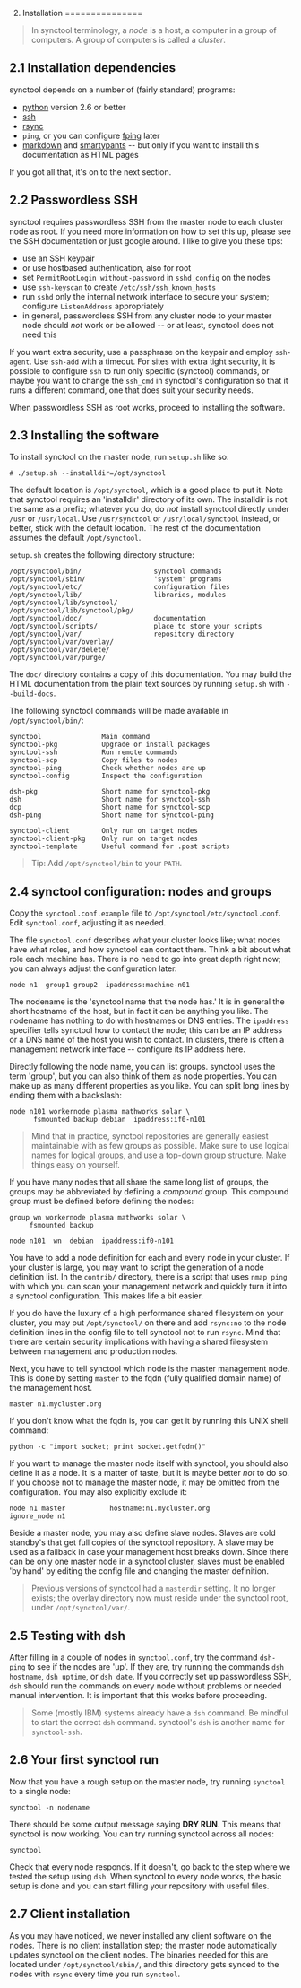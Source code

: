 2. Installation
===============
> In synctool terminology, a _node_ is a host, a computer in a group
> of computers. A group of computers is called a _cluster_.


2.1 Installation dependencies
-----------------------------
synctool depends on a number of (fairly standard) programs:

* [python][1] version 2.6 or better
* [ssh][2]
* [rsync][3]
* `ping`, or you can configure [fping][4] later
* [markdown][5] and [smartypants][6] -- but only if you want to install
this documentation as HTML pages

[1]: http://www.python.org/download/
[2]: http://openssh.org/portable.html
[3]: http://rsync.samba.org/
[4]: http://fping.org/
[5]: http://daringfireball.net/projects/markdown/
[6]: http://daringfireball.net/projects/smartypants/

If you got all that, it's on to the next section.


2.2 Passwordless SSH
--------------------
synctool requires passwordless SSH from the master node to each cluster node
as root. If you need more information on how to set this up, please see the
SSH documentation or just google around. I like to give you these tips:

* use an SSH keypair
* or use hostbased authentication, also for root
* set `PermitRootLogin without-password` in `sshd_config` on the nodes
* use `ssh-keyscan` to create `/etc/ssh/ssh_known_hosts`
* run `sshd` only the internal network interface to secure your system;
  configure `ListenAddress` appropriately
* in general, passwordless SSH from any cluster node to your master node
  should _not_ work or be allowed -- or at least, synctool does not need this

If you want extra security, use a passphrase on the keypair and employ
`ssh-agent`. Use `ssh-add` with a timeout.
For sites with extra tight security, it is possible to configure `ssh` to
run only specific (synctool) commands, or maybe you want to change
the `ssh_cmd` in synctool's configuration so that it runs a different command,
one that does suit your security needs.

When passwordless SSH as root works, proceed to installing the software.


2.3 Installing the software
---------------------------
To install synctool on the master node, run `setup.sh` like so:

    # ./setup.sh --installdir=/opt/synctool

The default location is `/opt/synctool`, which is a good place to put it.
Note that synctool requires an 'installdir' directory of its own. The
installdir is not the same as a prefix; whatever you do, do *not* install
synctool directly under `/usr` or `/usr/local`. Use `/usr/synctool` or
`/usr/local/synctool` instead, or better, stick with the default location.
The rest of the documentation assumes the default `/opt/synctool`.

`setup.sh` creates the following directory structure:

    /opt/synctool/bin/                  synctool commands
    /opt/synctool/sbin/                 'system' programs
    /opt/synctool/etc/                  configuration files
    /opt/synctool/lib/                  libraries, modules
    /opt/synctool/lib/synctool/
    /opt/synctool/lib/synctool/pkg/
    /opt/synctool/doc/                  documentation
    /opt/synctool/scripts/              place to store your scripts
    /opt/synctool/var/                  repository directory
    /opt/synctool/var/overlay/
    /opt/synctool/var/delete/
    /opt/synctool/var/purge/

The `doc/` directory contains a copy of this documentation.
You may build the HTML documentation from the plain text sources
by running `setup.sh` with `--build-docs`.

The following synctool commands will be made available in
`/opt/synctool/bin/`:

    synctool               Main command
    synctool-pkg           Upgrade or install packages
    synctool-ssh           Run remote commands
    synctool-scp           Copy files to nodes
    synctool-ping          Check whether nodes are up
    synctool-config        Inspect the configuration

    dsh-pkg                Short name for synctool-pkg
    dsh                    Short name for synctool-ssh
    dcp                    Short name for synctool-scp
    dsh-ping               Short name for synctool-ping

    synctool-client        Only run on target nodes
    synctool-client-pkg    Only run on target nodes
    synctool-template      Useful command for .post scripts

> Tip: Add `/opt/synctool/bin` to your `PATH`.


2.4 synctool configuration: nodes and groups
--------------------------------------------
Copy the `synctool.conf.example` file to `/opt/synctool/etc/synctool.conf`.
Edit `synctool.conf`, adjusting it as needed.

The file `synctool.conf` describes what your cluster looks like;
what nodes have what roles, and how synctool can contact them.
Think a bit about what role each machine has. There is no need to go into
great depth right now; you can always adjust the configuration later.

    node n1  group1 group2  ipaddress:machine-n01

The nodename is the 'synctool name that the node has.' It is in general the
short hostname of the host, but in fact it can be anything you like.
The nodename has nothing to do with hostnames or DNS entries.
The `ipaddress` specifier tells synctool how to contact the node; this can be
an IP address or a DNS name of the host you wish to contact. In clusters,
there is often a management network interface -- configure its IP address
here.

Directly following the node name, you can list groups. synctool uses the
term 'group', but you can also think of them as node properties. You can make
up as many different properties as you like. You can split long lines by
ending them with a backslash:

    node n101 workernode plasma mathworks solar \
          fsmounted backup debian  ipaddress:if0-n101

> Mind that in practice, synctool repositories are generally easiest
> maintainable with as few groups as possible. Make sure to use
> logical names for logical groups, and use a top-down group structure.
> Make things easy on yourself.

If you have many nodes that all share the same long list of groups, the
groups may be abbreviated by defining a _compound_ group. This compound
group must be defined before defining the nodes:

    group wn workernode plasma mathworks solar \
         fsmounted backup

    node n101  wn  debian  ipaddress:if0-n101

You have to add a node definition for each and every node in your cluster.
If your cluster is large, you may want to script the generation of a node
definition list. In the `contrib/` directory, there is a script that
uses `nmap ping` with which you can scan your management network and quickly
turn it into a synctool configuration. This makes life a bit easier.

If you do have the luxury of a high performance shared filesystem on your
cluster, you may put `/opt/synctool/` on there and add `rsync:no` to the node
definition lines in the config file to tell synctool not to run `rsync`.
Mind that there are certain security implications with having a shared
filesystem between management and production nodes.

Next, you have to tell synctool which node is the master management node.
This is done by setting `master` to the fqdn (fully qualified domain name)
of the management host.

    master n1.mycluster.org

If you don't know what the fqdn is, you can get it by running this UNIX
shell command:

    python -c "import socket; print socket.getfqdn()"

If you want to manage the master node itself with synctool, you should also
define it as a node. It is a matter of taste, but it is maybe better _not_
to do so. If you choose not to manage the master node, it may be omitted
from the configuration. You may also explicitly exclude it:

    node n1 master           hostname:n1.mycluster.org
    ignore_node n1

Beside a master node, you may also define slave nodes.
Slaves are cold standby's that get full copies of the synctool repository.
A slave may be used as a failback in case your management host breaks down.
Since there can be only one master node in a synctool cluster, slaves must
be enabled 'by hand' by editing the config file and changing the master
definition.

> Previous versions of synctool had a `masterdir` setting.
> It no longer exists; the overlay directory now must reside under
> the synctool root, under `/opt/synctool/var/`.


2.5 Testing with dsh
--------------------
After filling in a couple of nodes in `synctool.conf`, try the command
`dsh-ping` to see if the nodes are 'up'. If they are, try running the
commands `dsh hostname`, `dsh uptime`, or `dsh date`.
If you correctly set up passwordless SSH, `dsh` should run the commands on
every node without problems or needed manual intervention. It is important
that this works before proceeding.

> Some (mostly IBM) systems already have a `dsh` command.
> Be mindful to start the correct `dsh` command. synctool's `dsh`
> is another name for `synctool-ssh`.


2.6 Your first synctool run
---------------------------
Now that you have a rough setup on the master node, try running `synctool`
to a single node:

    synctool -n nodename

There should be some output message saying **DRY RUN**.
This means that synctool is now working. You can try running synctool across
all nodes:

    synctool

Check that every node responds. If it doesn't, go back to the step where
we tested the setup using `dsh`.
When synctool to every node works, the basic setup is done and you can start
filling your repository with useful files.


2.7 Client installation
-----------------------
As you may have noticed, we never installed any client software on the nodes.
There is no client installation step; the master node automatically
updates synctool on the client nodes. The binaries needed for this are
located under `/opt/synctool/sbin/`, and this directory gets synced to the
nodes with `rsync` every time you run `synctool`.
